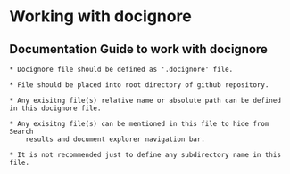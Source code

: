 # Working with docignore

## Documentation Guide to work with docignore

    * Docignore file should be defined as '.docignore' file.

    * File should be placed into root directory of github repository.

    * Any exisitng file(s) relative name or absolute path can be defined in this docignore file.

    * Any exisitng file(s) can be mentioned in this file to hide from Search 
        results and document explorer navigation bar.

    * It is not recommended just to define any subdirectory name in this file.

    
